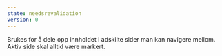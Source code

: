 ```yaml
---
state: needsrevalidation
version: 0
---
```

Brukes for å dele opp innholdet i adskilte sider man kan navigere mellom. Aktiv side skal alltid være markert.
